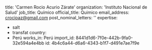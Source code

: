 title: 'Carmen Rocio Acurio Zárate'
organization: 'Instituto Nacional de Salud'
job_title: Químico
official_title: Quimico
email_address: crocioaz@gmail.com
post_nominal_letters: ''
expertise:
  - salt
  - transfat
country:
  - Perú
works_in: Perú
import_id: 8441d1d6-7f0e-442b-9fa0-32e594a4e4bb
id: 4b4c6a44-d6a6-4343-b1f7-d491e7ae7f9e
